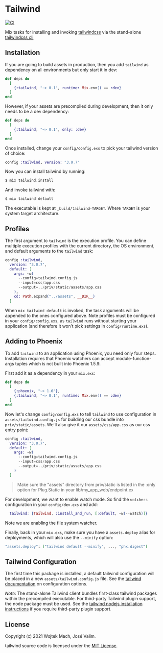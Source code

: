 # Tailwind

[![CI](https://github.com/phoenixframework/tailwind/actions/workflows/main.yml/badge.svg)](https://github.com/phoenixframework/tailwind/actions/workflows/main.yml)

Mix tasks for installing and invoking [tailwindcss](https://tailwindcss.com) via the
stand-alone [tailwindcss cli](https://github.com/tailwindlabs/tailwindcss-standalone)

## Installation

If you are going to build assets in production, then you add
`tailwind` as dependency on all environments but only start it
in dev:

```elixir
def deps do
  [
    {:tailwind, "~> 0.1", runtime: Mix.env() == :dev}
  ]
end
```

However, if your assets are precompiled during development,
then it only needs to be a dev dependency:

```elixir
def deps do
  [
    {:tailwind, "~> 0.1", only: :dev}
  ]
end
```

Once installed, change your `config/config.exs` to pick your
tailwind version of choice:

```elixir
config :tailwind, version: "3.0.7"
```

Now you can install tailwind by running:

```bash
$ mix tailwind.install
```

And invoke tailwind with:

```bash
$ mix tailwind default
```

The executable is kept at `_build/tailwind-TARGET`.
Where `TARGET` is your system target architecture.

## Profiles

The first argument to `tailwind` is the execution profile.
You can define multiple execution profiles with the current
directory, the OS environment, and default arguments to the
`tailwind` task:

```elixir
config :tailwind,
  version: "3.0.7",
  default: [
    args: ~w(
      --config=tailwind.config.js
      --input=css/app.css
      --output=../priv/static/assets/app.css
    ),
    cd: Path.expand("../assets", __DIR__)
  ]
```

When `mix tailwind default` is invoked, the task arguments will be appended
to the ones configured above. Note profiles must be configured in your
`config/config.exs`, as `tailwind` runs without starting your application
(and therefore it won't pick settings in `config/runtime.exs`).

## Adding to Phoenix

To add `tailwind` to an application using Phoenix, you need only four steps.  Installation requires that Phoenix watchers can accept module-function-args tuples which is not built into Phoenix 1.5.9.

First add it as a dependency in your `mix.exs`:

```elixir
def deps do
  [
    {:phoenix, "~> 1.6"},
    {:tailwind, "~> 0.1", runtime: Mix.env() == :dev}
  ]
end
```

Now let's change `config/config.exs` to tell `tailwind` to use
configuration in `assets/tailwind.config.js` for building our css
bundle into `priv/static/assets`. We'll also give it our `assets/css/app.css`
as our css entry point:

```elixir
config :tailwind,
  version: "3.0.7",
  default: [
    args: ~w(
      --config=tailwind.config.js
      --input=css/app.css
      --output=../priv/static/assets/app.css
    )
  ]
```

> Make sure the "assets" directory from priv/static is listed in the
> :only option for Plug.Static in your lib/my_app_web/endpoint.ex

For development, we want to enable watch mode. So find the `watchers`
configuration in your `config/dev.exs` and add:

```elixir
  tailwind: {Tailwind, :install_and_run, [:default, ~w(--watch)]}
```

Note we are enabling the file system watcher.

Finally, back in your `mix.exs`, make sure you have a `assets.deploy`
alias for deployments, which will also use the `--minify` option:

```elixir
"assets.deploy": ["tailwind default --minify", ..., "phx.digest"]
```

## Tailwind Configuration

The first time this package is installed, a default tailwind configuration
will be placed in a new `assets/tailwind.config.js` file. See
the [tailwind documentation](https://tailwindcss.com/docs/configuration)
on configuration options.

*Note*: The stand-alone Tailwind client bundles first-class tailwind packages
within the precompiled executable. For third-party Tailwind plugin support,
the node package must be used. See the [tailwind nodejs installation instructions](https://tailwindcss.com/docs/installation) if you require third-party plugin support.

## License

Copyright (c) 2021 Wojtek Mach, José Valim.

tailwind source code is licensed under the [MIT License](LICENSE.md).
